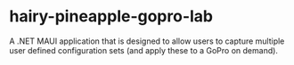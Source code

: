 # hairy-pineapple-gopro-lab
A .NET MAUI application that is designed to allow users to capture multiple user defined configuration sets (and apply these to a GoPro on demand).
